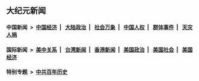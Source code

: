 ## 大纪元新闻

#### 中国新闻 &nbsp;>&nbsp; [中国经济](indexes/ncid283/README.md?09071645) &nbsp;| &nbsp; [大陆政治](indexes/ncid277/README.md?09071645) &nbsp;| &nbsp; [社会万象](indexes/ncid282/README.md?09071645) &nbsp;| &nbsp; [中国人权](indexes/ncid278/README.md?09071645) &nbsp;| &nbsp; [群体事件](indexes/ncid279/README.md?09071645) &nbsp;| &nbsp; [天灾人祸](indexes/ncid280/README.md?09071645)

#### 国际新闻 &nbsp;>&nbsp; [美中关系](indexes/nf1412576/README.md?09071645) &nbsp;| &nbsp; [台湾新闻](indexes/ncid1349361/README.md?09071645) &nbsp;| &nbsp; [香港新闻](indexes/ncid1349362/README.md?09071645) &nbsp;| &nbsp; [美国政治](indexes/ncid1078159/README.md?09071645) &nbsp;| &nbsp; [美国社会](indexes/ncid1078160/README.md?09071645) &nbsp;| &nbsp; [美国经济](indexes/ncid1078158/README.md?09071645)

#### 特别专题 &nbsp;>&nbsp; [中共百年历史](https://github.com/easy2view/epoch-special/blob/master/README.md?09071645)  
